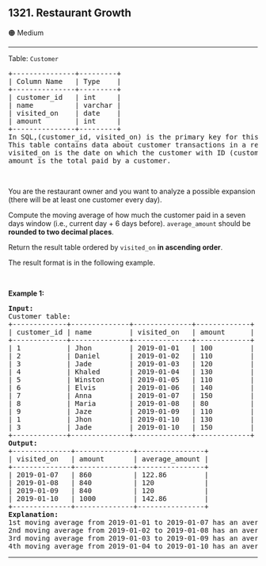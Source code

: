 ## 1321. Restaurant Growth

🟠 Medium

---

<p>Table: <code>Customer</code></p>

<pre>
+---------------+---------+
| Column Name   | Type    |
+---------------+---------+
| customer_id   | int     |
| name          | varchar |
| visited_on    | date    |
| amount        | int     |
+---------------+---------+
In SQL,(customer_id, visited_on) is the primary key for this table.
This table contains data about customer transactions in a restaurant.
visited_on is the date on which the customer with ID (customer_id) has visited the restaurant.
amount is the total paid by a customer.
</pre>

<p>&nbsp;</p>

<p>You are the restaurant owner and you want to analyze a possible expansion (there will be at least one customer every day).</p>

<p>Compute the moving average of how much the customer paid in a seven days window (i.e., current day + 6 days before). <code>average_amount</code> should be <strong>rounded to two decimal places</strong>.</p>

<p>Return the result table ordered by <code>visited_on</code> <strong>in ascending order</strong>.</p>

<p>The result format is in the following example.</p>

<p>&nbsp;</p>
<p><strong class="example">Example 1:</strong></p>

<pre>
<strong>Input:</strong> 
Customer table:
+-------------+--------------+--------------+-------------+
| customer_id | name         | visited_on   | amount      |
+-------------+--------------+--------------+-------------+
| 1           | Jhon         | 2019-01-01   | 100         |
| 2           | Daniel       | 2019-01-02   | 110         |
| 3           | Jade         | 2019-01-03   | 120         |
| 4           | Khaled       | 2019-01-04   | 130         |
| 5           | Winston      | 2019-01-05   | 110         | 
| 6           | Elvis        | 2019-01-06   | 140         | 
| 7           | Anna         | 2019-01-07   | 150         |
| 8           | Maria        | 2019-01-08   | 80          |
| 9           | Jaze         | 2019-01-09   | 110         | 
| 1           | Jhon         | 2019-01-10   | 130         | 
| 3           | Jade         | 2019-01-10   | 150         | 
+-------------+--------------+--------------+-------------+
<strong>Output:</strong> 
+--------------+--------------+----------------+
| visited_on   | amount       | average_amount |
+--------------+--------------+----------------+
| 2019-01-07   | 860          | 122.86         |
| 2019-01-08   | 840          | 120            |
| 2019-01-09   | 840          | 120            |
| 2019-01-10   | 1000         | 142.86         |
+--------------+--------------+----------------+
<strong>Explanation:</strong> 
1st moving average from 2019-01-01 to 2019-01-07 has an average_amount of (100 + 110 + 120 + 130 + 110 + 140 + 150)/7 = 122.86
2nd moving average from 2019-01-02 to 2019-01-08 has an average_amount of (110 + 120 + 130 + 110 + 140 + 150 + 80)/7 = 120
3rd moving average from 2019-01-03 to 2019-01-09 has an average_amount of (120 + 130 + 110 + 140 + 150 + 80 + 110)/7 = 120
4th moving average from 2019-01-04 to 2019-01-10 has an average_amount of (130 + 110 + 140 + 150 + 80 + 110 + 130 + 150)/7 = 142.86
</pre>

---

